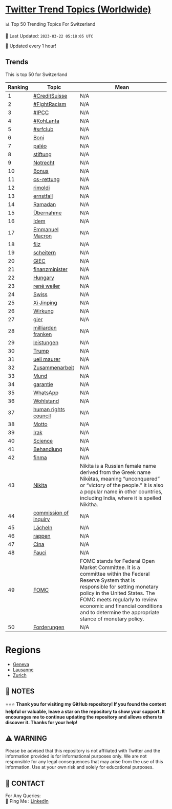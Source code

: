 [Twitter Trend Topics (Worldwide)](https://github.com/ErcinDedeoglu/Twitter-Trend-Topics)
==========


📊 Top 50 Trending Topics For Switzerland

📆 Last Updated: `2023-03-22 05:18:05 UTC`

🔧 Updated every 1 hour!


## Trends

This is top 50 for Switzerland

| Ranking | Topic | Mean |
| ------- | ------------ | ------------ |
| 1 | [#CreditSuisse](http://twitter.com/search?q=%23CreditSuisse) | N/A |
| 2 | [#FightRacism](http://twitter.com/search?q=%23FightRacism) | N/A |
| 3 | [#IPCC](http://twitter.com/search?q=%23IPCC) | N/A |
| 4 | [#KohLanta](http://twitter.com/search?q=%23KohLanta) | N/A |
| 5 | [#srfclub](http://twitter.com/search?q=%23srfclub) | N/A |
| 6 | [Boni](http://twitter.com/search?q=Boni) | N/A |
| 7 | [paléo](http://twitter.com/search?q=pal%c3%a9o) | N/A |
| 8 | [stiftung](http://twitter.com/search?q=stiftung) | N/A |
| 9 | [Notrecht](http://twitter.com/search?q=Notrecht) | N/A |
| 10 | [Bonus](http://twitter.com/search?q=Bonus) | N/A |
| 11 | [cs-rettung](http://twitter.com/search?q=cs-rettung) | N/A |
| 12 | [rimoldi](http://twitter.com/search?q=rimoldi) | N/A |
| 13 | [ernstfall](http://twitter.com/search?q=ernstfall) | N/A |
| 14 | [Ramadan](http://twitter.com/search?q=Ramadan) | N/A |
| 15 | [Übernahme](http://twitter.com/search?q=%c3%9cbernahme) | N/A |
| 16 | [Idem](http://twitter.com/search?q=Idem) | N/A |
| 17 | [Emmanuel Macron](http://twitter.com/search?q=Emmanuel+Macron) | N/A |
| 18 | [filz](http://twitter.com/search?q=filz) | N/A |
| 19 | [scheitern](http://twitter.com/search?q=scheitern) | N/A |
| 20 | [GIEC](http://twitter.com/search?q=GIEC) | N/A |
| 21 | [finanzminister](http://twitter.com/search?q=finanzminister) | N/A |
| 22 | [Hungary](http://twitter.com/search?q=Hungary) | N/A |
| 23 | [rené weiler](http://twitter.com/search?q=ren%c3%a9+weiler) | N/A |
| 24 | [Swiss](http://twitter.com/search?q=Swiss) | N/A |
| 25 | [Xi Jinping](http://twitter.com/search?q=Xi+Jinping) | N/A |
| 26 | [Wirkung](http://twitter.com/search?q=Wirkung) | N/A |
| 27 | [gier](http://twitter.com/search?q=gier) | N/A |
| 28 | [milliarden franken](http://twitter.com/search?q=milliarden+franken) | N/A |
| 29 | [leistungen](http://twitter.com/search?q=leistungen) | N/A |
| 30 | [Trump](http://twitter.com/search?q=Trump) | N/A |
| 31 | [ueli maurer](http://twitter.com/search?q=ueli+maurer) | N/A |
| 32 | [Zusammenarbeit](http://twitter.com/search?q=Zusammenarbeit) | N/A |
| 33 | [Mund](http://twitter.com/search?q=Mund) | N/A |
| 34 | [garantie](http://twitter.com/search?q=garantie) | N/A |
| 35 | [WhatsApp](http://twitter.com/search?q=WhatsApp) | N/A |
| 36 | [Wohlstand](http://twitter.com/search?q=Wohlstand) | N/A |
| 37 | [human rights council](http://twitter.com/search?q=human+rights+council) | N/A |
| 38 | [Motto](http://twitter.com/search?q=Motto) | N/A |
| 39 | [Irak](http://twitter.com/search?q=Irak) | N/A |
| 40 | [Science](http://twitter.com/search?q=Science) | N/A |
| 41 | [Behandlung](http://twitter.com/search?q=Behandlung) | N/A |
| 42 | [finma](http://twitter.com/search?q=finma) | N/A |
| 43 | [Nikita](http://twitter.com/search?q=Nikita) | Nikita is a Russian female name derived from the Greek name Nikētas, meaning “unconquered” or “victory of the people.” It is also a popular name in other countries, including India, where it is spelled Nikitha. |
| 44 | [commission of inquiry](http://twitter.com/search?q=commission+of+inquiry) | N/A |
| 45 | [Lächeln](http://twitter.com/search?q=L%c3%a4cheln) | N/A |
| 46 | [rappen](http://twitter.com/search?q=rappen) | N/A |
| 47 | [Cina](http://twitter.com/search?q=Cina) | N/A |
| 48 | [Fauci](http://twitter.com/search?q=Fauci) | N/A |
| 49 | [FOMC](http://twitter.com/search?q=FOMC) | FOMC stands for Federal Open Market Committee. It is a committee within the Federal Reserve System that is responsible for setting monetary policy in the United States. The FOMC meets regularly to review economic and financial conditions and to determine the appropriate stance of monetary policy. |
| 50 | [Forderungen](http://twitter.com/search?q=Forderungen) | N/A |



# Regions

* [Geneva](</Switzerland/Geneva.md>)
* [Lausanne](</Switzerland/Lausanne.md>)
* [Zurich](</Switzerland/Zurich.md>)



## 📝 NOTES

⭐⭐⭐ **Thank you for visiting my GitHub repository! If you found the content helpful or valuable, leave a star on the repository to show your support. It encourages me to continue updating the repository and allows others to discover it. Thanks for your help!**


## ⚠️ WARNING

Please be advised that this repository is not affiliated with Twitter and the information provided is for informational purposes only. We are not responsible for any legal consequences that may arise from the use of this information. Use at your own risk and solely for educational purposes.


## 📨 CONTACT

 For Any Queries:  
            🏓 Ping Me : [LinkedIn](https://www.linkedin.com/in/ercindedeoglu/)
